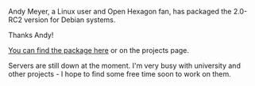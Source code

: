 Andy Meyer, a Linux user and Open Hexagon fan, has packaged the 2.0-RC2 version for Debian systems.

Thanks Andy!

[You can find the package here](http://vittorioromeo.com/Misc/Temp/OpenHexagon2.0-RC2.deb) or on the projects page.

Servers are still down at the moment. I'm very busy with university and other projects - I hope to find some free time soon to work on them.
